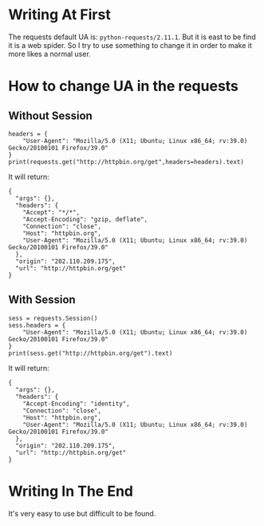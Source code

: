 # Writing At First
The requests default UA is:
`python-requests/2.11.1`.
But it is east to be find it is a web spider. So I try to use something to change it in order to make it more likes a normal user.
# How to change UA in the requests
## Without Session
```
headers = {
    "User-Agent": "Mozilla/5.0 (X11; Ubuntu; Linux x86_64; rv:39.0) Gecko/20100101 Firefox/39.0"
}
print(requests.get("http://httpbin.org/get",headers=headers).text)
```
It will return:
```
{
  "args": {},
  "headers": {
    "Accept": "*/*",
    "Accept-Encoding": "gzip, deflate",
    "Connection": "close",
    "Host": "httpbin.org",
    "User-Agent": "Mozilla/5.0 (X11; Ubuntu; Linux x86_64; rv:39.0) Gecko/20100101 Firefox/39.0"
  },
  "origin": "202.110.209.175",
  "url": "http://httpbin.org/get"
}
```
## With Session
```
sess = requests.Session()
sess.headers = {
    "User-Agent": "Mozilla/5.0 (X11; Ubuntu; Linux x86_64; rv:39.0) Gecko/20100101 Firefox/39.0"
}
print(sess.get("http://httpbin.org/get").text)
```
It will return:
```
{
  "args": {},
  "headers": {
    "Accept-Encoding": "identity",
    "Connection": "close",
    "Host": "httpbin.org",
    "User-Agent": "Mozilla/5.0 (X11; Ubuntu; Linux x86_64; rv:39.0) Gecko/20100101 Firefox/39.0"
  },
  "origin": "202.110.209.175",
  "url": "http://httpbin.org/get"
}
```
# Writing In The End
It's very easy to use but difficult to be found.
